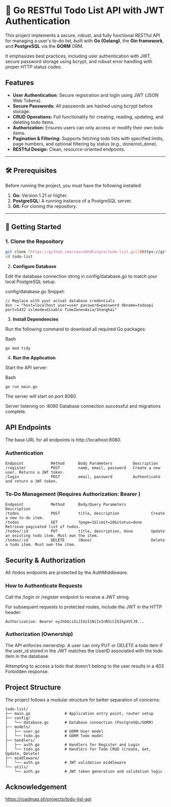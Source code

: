 # 📝 Go RESTful Todo List API with JWT Authentication

This project implements a secure, robust, and fully functional RESTful API for managing a user's to-do list, built with **Go (Golang)**, the **Gin framework**, and **PostgreSQL** via the **GORM** ORM.

It emphasizes best practices, including user authentication with JWT, secure password storage using bcrypt, and robust error handling with proper HTTP status codes.

## Features

* **User Authentication:** Secure registration and login using JWT (JSON Web Tokens).
* **Secure Passwords:** All passwords are hashed using bcrypt before storage.
* **CRUD Operations:** Full functionality for creating, reading, updating, and deleting todo items.
* **Authorization:** Ensures users can only access or modify their own todo items.
* **Pagination & Filtering:** Supports fetching todo lists with specified limits, page numbers, and optional filtering by status (e.g., done/not\_done).
* **RESTful Design:** Clean, resource-oriented endpoints.

***

## 🛠️ Prerequisites

Before running the project, you must have the following installed:

1.  **Go:** Version 1.21 or higher.
2.  **PostgreSQL:** A running instance of a PostgreSQL server.
3.  **Git:** For cloning the repository.

***

## 🚀 Getting Started

### 1. Clone the Repository

```bash
git clone [https://github.com/saurabhdhingra/todo-list.git](https://github.com/saurabhdhingra/todo-list.git)
cd todo-list
```

2. **Configure Database**

Edit the database connection string in config/database.go to match your local PostgreSQL setup.

config/database.go Snippet:

```
// Replace with your actual database credentials
dsn := "host=localhost user=user password=password dbname=todoapi port=5432 sslmode=disable TimeZone=Asia/Shanghai" 
```

3. **Install Dependencies**

Run the following command to download all required Go packages:

Bash
```
go mod tidy
```

4. **Run the Application**

Start the API server:

Bash
```
go run main.go
```
The server will start on port 8080.

Server listening on :8080
Database connection successful and migrations complete.

## API Endpoints
The base URL for all endpoints is http://localhost:8080.

### Authentication

```
Endpoint	        Method	    Body Parameters	        Description
/register	        POST	    name, email, password	Create a new user. Returns a JWT token.
/login	            POST	    email, password	        Authenticate and return a JWT token.
```

### To-Do Management (Requires Authorization: Bearer <TOKEN>)

```
Endpoint	        Method	    Body/Query Parameters	        Description
/todos	            POST	    title, description	            Create a new to-do item.
/todos	            GET	        ?page=1&limit=10&status=done	Retrieve paginated list of todos.
/todos/:id	        PUT	        title, description, done	    Update an existing todo item. Must own the item.
/todos/:id	        DELETE	    (None)	                        Delete a todo item. Must own the item.
```

## Security & Authorization
All /todos endpoints are protected by the AuthMiddleware.

### How to Authenticate Requests

Call the /login or /register endpoint to receive a JWT string.

For subsequent requests to protected routes, include the JWT in the HTTP header:

```
Authorization: Bearer eyJhbGciOiJIUzI1NiIsInR5cCI6IkpXVCJ9...
```

### Authorization (Ownership)

The API enforces ownership. A user can only PUT or DELETE a todo item if the user_id stored in the JWT matches the UserID associated with the todo item in the database.

Attempting to access a todo that doesn't belong to the user results in a 403 Forbidden response.

## Project Structure
The project follows a modular structure for better separation of concerns:

```
todo-list/
├── main.go               # Application entry point, router setup
├── config/
│   └── database.go       # Database connection (PostgreSQL/GORM)
├── models/
│   ├── user.go           # GORM User model
│   └── todo.go           # GORM Todo model
├── handlers/
│   ├── auth.go           # Handlers for Register and Login
│   └── todo.go           # Handlers for Todo CRUD (Create, Get, Update, Delete)
├── middleware/
│   └── auth.go           # JWT validation middleware
└── utils/
    └── auth.go           # JWT token generation and validation logic
```

## Acknowledgement
https://roadmap.sh/projects/todo-list-api